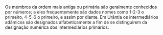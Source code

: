 ﻿Os membros da ordem mais antiga ou primária são geralmente conhecidos por números; a eles frequentemente são dados nomes como 1-2-3 o primeiro, 4-5-6 o primeiro, e assim por diante. Em Urântia os intermediários adâmicos são designados alfabeticamente a fim de se distinguirem da designação numérica dos intermediários primários.